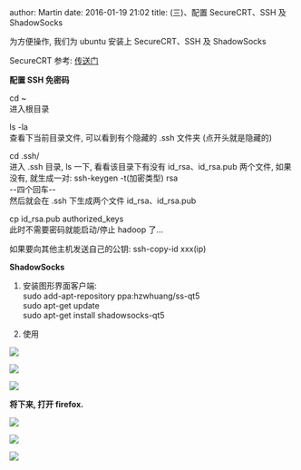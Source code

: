 author: Martin
date: 2016-01-19 21:02
title: (三)、配置 SecureCRT、SSH 及 ShadowSocks

为方便操作, 我们为 ubuntu 安装上 SecureCRT、SSH 及 ShadowSocks

SecureCRT 参考: [传送门](http://www.smallcpp.cn/si-securecrt-de-an-zhuang-he-shi-yong.html)

**配置 SSH 免密码**

cd ~<br>进入根目录

ls -la<br>查看下当前目录文件, 可以看到有个隐藏的 .ssh 文件夹 (点开头就是隐藏的)

cd .ssh/<br>进入 .ssh 目录, ls 一下, 看看该目录下有没有 id_rsa、id_rsa.pub 两个文件, 如果没有, 就生成一对:
ssh-keygen -t(加密类型) rsa<br>--四个回车--<br>然后就会在 .ssh 下生成两个文件 id_rsa、id_rsa.pub

cp id_rsa.pub authorized_keys<br>此时不需要密码就能启动/停止 hadoop 了...

如果要向其他主机发送自己的公钥: ssh-copy-id xxx(ip)

**ShadowSocks**

1. 安装图形界面客户端:<br>sudo add-apt-repository ppa:hzwhuang/ss-qt5<br>sudo apt-get update<br>sudo apt-get install shadowsocks-qt5

2. 使用

![](http://i62.tinypic.com/2wcnwy1.jpg)

![](http://i62.tinypic.com/jjlamt.jpg)

![](http://i58.tinypic.com/10psqyp.jpg)

**将下来, 打开 firefox.**

![](http://i59.tinypic.com/4ift35.jpg)

![](http://i57.tinypic.com/2s6udkp.jpg)

![](http://i60.tinypic.com/33cyi5k.jpg)

